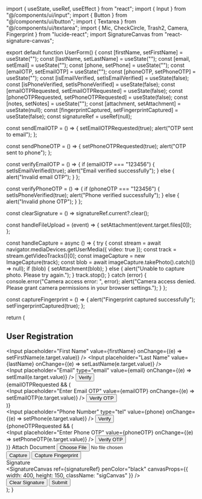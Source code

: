 import { useState, useRef, useEffect } from "react";
import { Input } from "@/components/ui/input";
import { Button } from "@/components/ui/button";
import { Textarea } from "@/components/ui/textarea";
import { Mic, CheckCircle, Trash2, Camera, Fingerprint } from "lucide-react";
import SignatureCanvas from "react-signature-canvas";

export default function UserForm() {
  const [firstName, setFirstName] = useState("");
  const [lastName, setLastName] = useState("");
  const [email, setEmail] = useState("");
  const [phone, setPhone] = useState("");
  const [emailOTP, setEmailOTP] = useState("");
  const [phoneOTP, setPhoneOTP] = useState("");
  const [isEmailVerified, setIsEmailVerified] = useState(false);
  const [isPhoneVerified, setIsPhoneVerified] = useState(false);
  const [emailOTPRequested, setEmailOTPRequested] = useState(false);
  const [phoneOTPRequested, setPhoneOTPRequested] = useState(false);
  const [notes, setNotes] = useState("");
  const [attachment, setAttachment] = useState(null);
  const [fingerprintCaptured, setFingerprintCaptured] = useState(false);
  const signatureRef = useRef(null);
  
  const sendEmailOTP = () => {
    setEmailOTPRequested(true);
    alert("OTP sent to email");
  };

  const sendPhoneOTP = () => {
    setPhoneOTPRequested(true);
    alert("OTP sent to phone");
  };

  const verifyEmailOTP = () => {
    if (emailOTP === "123456") {
      setIsEmailVerified(true);
      alert("Email verified successfully");
    } else {
      alert("Invalid email OTP");
    }
  };

  const verifyPhoneOTP = () => {
    if (phoneOTP === "123456") {
      setIsPhoneVerified(true);
      alert("Phone verified successfully");
    } else {
      alert("Invalid phone OTP");
    }
  };

  const clearSignature = () => signatureRef.current?.clear();

  const handleFileUpload = (event) => {
    setAttachment(event.target.files[0]);
  };

  const handleCapture = async () => {
    try {
      const stream = await navigator.mediaDevices.getUserMedia({ video: true });
      const track = stream.getVideoTracks()[0];
      const imageCapture = new ImageCapture(track);
      const blob = await imageCapture.takePhoto().catch(() => null);
      if (blob) {
        setAttachment(blob);
      } else {
        alert("Unable to capture photo. Please try again.");
      }
      track.stop();
    } catch (error) {
      console.error("Camera access error: ", error);
      alert("Camera access denied. Please grant camera permissions in your browser settings.");
    }
  };

  const captureFingerprint = () => {
    alert("Fingerprint captured successfully");
    setFingerprintCaptured(true);
  };

  return (
    <div className="max-w-lg mx-auto p-6 bg-white shadow rounded-xl space-y-4">
      <h2 className="text-xl font-bold">User Registration</h2>
      <Input placeholder="First Name" value={firstName} onChange={(e) => setFirstName(e.target.value)} />
      <Input placeholder="Last Name" value={lastName} onChange={(e) => setLastName(e.target.value)} />
      <div className="flex space-x-2">
        <Input placeholder="Email" type="email" value={email} onChange={(e) => setEmail(e.target.value)} />
        <Button onClick={sendEmailOTP}>Verify</Button>
      </div>
      {emailOTPRequested && (
        <div className="flex space-x-2">
          <Input placeholder="Enter Email OTP" value={emailOTP} onChange={(e) => setEmailOTP(e.target.value)} />
          <Button onClick={verifyEmailOTP}>Verify OTP</Button>
        </div>
      )}
      <div className="flex space-x-2">
        <Input placeholder="Phone Number" type="tel" value={phone} onChange={(e) => setPhone(e.target.value)} />
        <Button onClick={sendPhoneOTP}>Verify</Button>
      </div>
      {phoneOTPRequested && (
        <div className="flex space-x-2">
          <Input placeholder="Enter Phone OTP" value={phoneOTP} onChange={(e) => setPhoneOTP(e.target.value)} />
          <Button onClick={verifyPhoneOTP}>Verify OTP</Button>
        </div>
      )}
      <label className="block text-sm font-medium">Attach Document</label>
      <Input type="file" onChange={handleFileUpload} />
      <div className="flex space-x-4 mt-2">
        <Button onClick={handleCapture}><Camera /> Capture</Button>
        <Button onClick={captureFingerprint}><Fingerprint /> Capture Fingerprint</Button>
      </div>
      <label className="block text-sm font-medium mt-4">Signature</label>
      <div className="border p-2 rounded-md bg-gray-100">
        <SignatureCanvas ref={signatureRef} penColor="black" canvasProps={{ width: 400, height: 150, className: "sigCanvas" }} />
      </div>
      <Button onClick={clearSignature} variant="outline" className="mt-2 flex items-center"><Trash2 className="mr-2" /> Clear Signature</Button>
      <Button className="w-full mt-4">Submit</Button>
    </div>
  );
}
